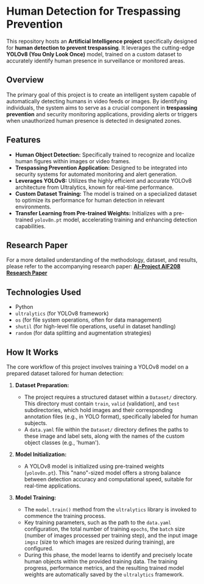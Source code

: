 # Human Detection for Trespassing Prevention

This repository hosts an **Artificial Intelligence project** specifically designed for **human detection to prevent trespassing**. It leverages the cutting-edge **YOLOv8 (You Only Look Once)** model, trained on a custom dataset to accurately identify human presence in surveillance or monitored areas.

## Overview

The primary goal of this project is to create an intelligent system capable of automatically detecting humans in video feeds or images. By identifying individuals, the system aims to serve as a crucial component in **trespassing prevention** and security monitoring applications, providing alerts or triggers when unauthorized human presence is detected in designated zones.

## Features

* **Human Object Detection:** Specifically trained to recognize and localize human figures within images or video frames.
* **Trespassing Prevention Application:** Designed to be integrated into security systems for automated monitoring and alert generation.
* **Leverages YOLOv8:** Utilizes the highly efficient and accurate YOLOv8 architecture from Ultralytics, known for real-time performance.
* **Custom Dataset Training:** The model is trained on a specialized dataset to optimize its performance for human detection in relevant environments.
* **Transfer Learning from Pre-trained Weights:** Initializes with a pre-trained `yolov8n.pt` model, accelerating training and enhancing detection capabilities.

## Research Paper

For a more detailed understanding of the methodology, dataset, and results, please refer to the accompanying research paper:
[**AI-Project AIF208 Research Paper**](https://drive.google.com/file/d/1EjzmE4KHsObltZgBGN-D-nCCanae48QJ/view?usp=sharing)

## Technologies Used

* Python
* `ultralytics` (for YOLOv8 framework)
* `os` (for file system operations, often for data management)
* `shutil` (for high-level file operations, useful in dataset handling)
* `random` (for data splitting and augmentation strategies)

## How It Works

The core workflow of this project involves training a YOLOv8 model on a prepared dataset tailored for human detection:

1.  **Dataset Preparation:**
    * The project requires a structured dataset within a `Dataset/` directory. This directory must contain `train`, `valid` (validation), and `test` subdirectories, which hold images and their corresponding annotation files (e.g., in YOLO format), specifically labeled for human subjects.
    * A `data.yaml` file within the `Dataset/` directory defines the paths to these image and label sets, along with the names of the custom object classes (e.g., 'human').

2.  **Model Initialization:**
    * A YOLOv8 model is initialized using pre-trained weights (`yolov8n.pt`). This "nano"-sized model offers a strong balance between detection accuracy and computational speed, suitable for real-time applications.

3.  **Model Training:**
    * The `model.train()` method from the `ultralytics` library is invoked to commence the training process.
    * Key training parameters, such as the path to the `data.yaml` configuration, the total number of training `epochs`, the `batch` size (number of images processed per training step), and the input image `imgsz` (size to which images are resized during training), are configured.
    * During this phase, the model learns to identify and precisely locate human objects within the provided training data. The training progress, performance metrics, and the resulting trained model weights are automatically saved by the `ultralytics` framework.

